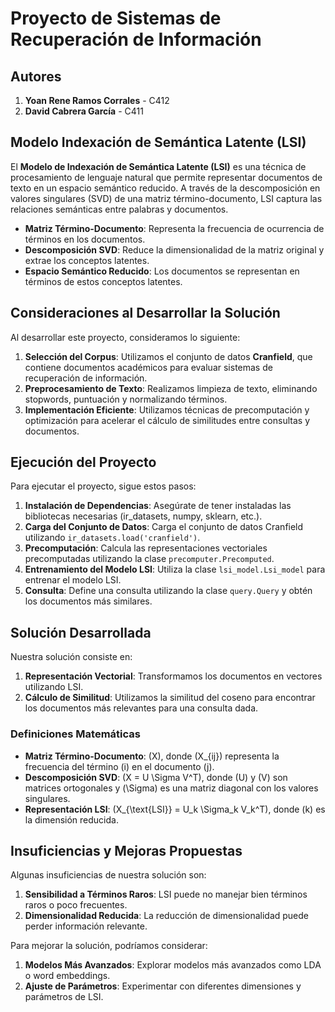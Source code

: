 # Proyecto de Sistemas de Recuperación de Información

## Autores

1. **Yoan Rene Ramos Corrales** - C412
2. **David Cabrera García** - C411

## Modelo Indexación de Semántica Latente (LSI)
El **Modelo de Indexación de Semántica Latente (LSI)** es una técnica de procesamiento de lenguaje natural que permite representar documentos de texto en un espacio semántico reducido. A través de la descomposición en valores singulares (SVD) de una matriz término-documento, LSI captura las relaciones semánticas entre palabras y documentos.

- **Matriz Término-Documento**: Representa la frecuencia de ocurrencia de términos en los documentos.
- **Descomposición SVD**: Reduce la dimensionalidad de la matriz original y extrae los conceptos latentes.
- **Espacio Semántico Reducido**: Los documentos se representan en términos de estos conceptos latentes.

## Consideraciones al Desarrollar la Solución
Al desarrollar este proyecto, consideramos lo siguiente:

1. **Selección del Corpus**: Utilizamos el conjunto de datos **Cranfield**, que contiene documentos académicos para evaluar sistemas de recuperación de información.
2. **Preprocesamiento de Texto**: Realizamos limpieza de texto, eliminando stopwords, puntuación y normalizando términos.
3. **Implementación Eficiente**: Utilizamos técnicas de precomputación y optimización para acelerar el cálculo de similitudes entre consultas y documentos.

## Ejecución del Proyecto
Para ejecutar el proyecto, sigue estos pasos:

1. **Instalación de Dependencias**: Asegúrate de tener instaladas las bibliotecas necesarias (ir_datasets, numpy, sklearn, etc.).
2. **Carga del Conjunto de Datos**: Carga el conjunto de datos Cranfield utilizando `ir_datasets.load('cranfield')`.
3. **Precomputación**: Calcula las representaciones vectoriales precomputadas utilizando la clase `precomputer.Precomputed`.
4. **Entrenamiento del Modelo LSI**: Utiliza la clase `lsi_model.Lsi_model` para entrenar el modelo LSI.
5. **Consulta**: Define una consulta utilizando la clase `query.Query` y obtén los documentos más similares.

## Solución Desarrollada
Nuestra solución consiste en:

1. **Representación Vectorial**: Transformamos los documentos en vectores utilizando LSI.
2. **Cálculo de Similitud**: Utilizamos la similitud del coseno para encontrar los documentos más relevantes para una consulta dada.

### Definiciones Matemáticas
- **Matriz Término-Documento**: \(X\), donde \(X_{ij}\) representa la frecuencia del término \(i\) en el documento \(j\).
- **Descomposición SVD**: \(X = U \Sigma V^T\), donde \(U\) y \(V\) son matrices ortogonales y \(\Sigma\) es una matriz diagonal con los valores singulares.
- **Representación LSI**: \(X_{\text{LSI}} = U_k \Sigma_k V_k^T\), donde \(k\) es la dimensión reducida.

## Insuficiencias y Mejoras Propuestas
Algunas insuficiencias de nuestra solución son:

1. **Sensibilidad a Términos Raros**: LSI puede no manejar bien términos raros o poco frecuentes.
2. **Dimensionalidad Reducida**: La reducción de dimensionalidad puede perder información relevante.

Para mejorar la solución, podríamos considerar:

1. **Modelos Más Avanzados**: Explorar modelos más avanzados como LDA o word embeddings.
2. **Ajuste de Parámetros**: Experimentar con diferentes dimensiones y parámetros de LSI.